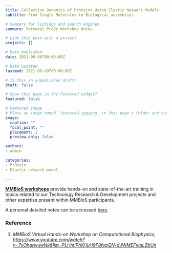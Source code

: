 ```yaml
---
title: Collective Dynamics of Proteins Using Elastic Network Models
subtitle: From Single Molecules to Biological assemblies

# Summary for listings and search engines
summary: Personal ProDy Workshop Notes

# Link this post with a project
projects: []

# Date published
date: 2021-08-08T00:00:00Z

# Date updated
lastmod: 2021-08-09T00:00:00Z

# Is this an unpublished draft?
draft: false

# Show this page in the Featured widget?
featured: false

# Featured image
# Place an image named `featured.jpg/png` in this page's folder and customize its options here.
image:
  caption: ""
  focal_point: ""
  placement: 2
  preview_only: false

authors:
- admin

categories:
- Protein
- Elastic network model

---
```


[**MMBioS workshops**](https://mmbios.pitt.edu/outreach/workshops) provide hands-on and state-of-the-art training in topics related to our Technology Research & Development projects and other expertise present within MMBioS participants.

A personal detailed notes can be accessed [here](./ProDy.pdf).

  
### Reference

1.	_MMBioS Virtual Hands-on Workshop on Computational Biophysics, https://www.youtube.com/watch?v=7xOhgrwuwNk&list=PLHmIPhi01uH9F8fvpQN-dJWMEFwaLZbUn_


